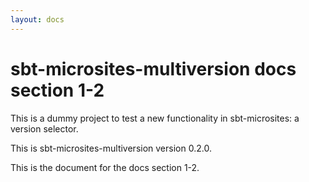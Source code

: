 ```yaml
---
layout: docs
---
```


# sbt-microsites-multiversion docs section 1-2

This is a dummy project to test a new functionality in sbt-microsites: a version selector.

This is sbt-microsites-multiversion version 0.2.0.

This is the document for the docs section 1-2.
